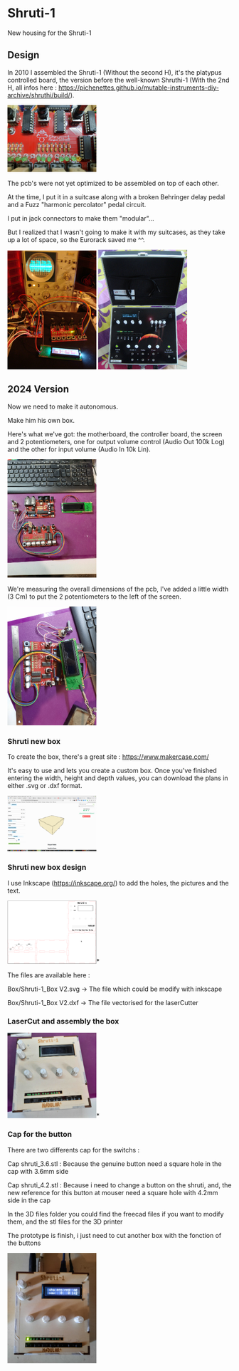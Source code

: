 # Shruti-1

New housing for the Shruti-1 


## Design

In 2010 I assembled the Shruti-1 (Without the second H), it's the platypus controlled board, the version before the well-known Shruthi-1 (With the 2nd H, all infos here : https://pichenettes.github.io/mutable-instruments-diy-archive/shruthi/build/).

<img src='Pictures/Shruti-1_Platypus.jpg' width='200px'/>

The pcb's were not yet optimized to be assembled on top of each other.

At the time, I put it in a suitcase along with a broken Behringer delay pedal and a Fuzz "harmonic percolator" pedal circuit.

I put in jack connectors to make them "modular"...

But I realized that I wasn't going to make it with my suitcases, as they take up a lot of space, so the Eurorack saved me ^^.


<img src='Pictures/Shruti-1_first_work.jpg' width='200px'/>


<img src='Pictures/Shruti-1_Final.jpg' width='200px'/>


## 2024 Version

Now we need to make it autonomous.

Make him his own box.

Here's what we've got: the motherboard, the controller board, the screen and 2 potentiometers, one for output volume control (Audio Out 100k Log) and the other for input volume (Audio In 10k Lin).

<img src='Pictures/Shruti-1_V2024.jpg' width='200px'/>

We're measuring the overall dimensions of the pcb, I've added a little width (3 Cm) to put the 2 potentiometers to the left of the screen.

<img src='Pictures/Shruti-1_V2024_Mesures.jpg' width='200px'/>

### Shruti new box

To create the box, there's a great site : https://www.makercase.com/

It's easy to use and lets you create a custom box. Once you've finished entering the width, height and depth values, you can download the plans in either .svg or .dxf format.

<img src='Pictures/Shruti-1_Makercase.png' width='200px'/>


### Shruti new box design

I use Inkscape (https://inkscape.org/) to add the holes, the pictures and the text.

<img src='Pictures/Shruti-1_Platypus.png' width='200px'/>*

The files are available here :

Box/Shruti-1_Box V2.svg -> The file which could be modify with inkscape

Box/Shruti-1_Box V2.dxf -> The file vectorised for the laserCutter

### LaserCut and assembly the box

<img src='Pictures/Shruti-1_Platypus_NewBox.jpg' width='200px'/>*

### Cap for the button

There are two differents cap for the switchs :

Cap shruti_3.6.stl : Because the genuine button need a square hole in the cap with 3.6mm side

Cap shruti_4.2.stl : Because i need to change a button on the shruti, and, the new reference for this button at mouser need a square hole with 4.2mm side in the cap

In the 3D files folder you could find the freecad files if you want to modify them, and the stl files for the 3D printer

The prototype is finish, i just need to cut another box with the fonction of the buttons

<img src='Pictures/Shruti-1_Platypus_NewBox2.jpg' width='200px'/>


